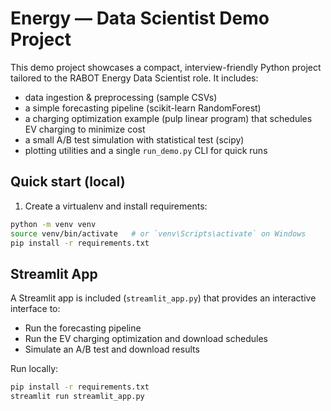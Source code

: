 #  Energy — Data Scientist Demo Project

This demo project showcases a compact, interview-friendly Python project tailored to the RABOT Energy Data Scientist role.
It includes:
- data ingestion & preprocessing (sample CSVs)
- a simple forecasting pipeline (scikit-learn RandomForest)
- a charging optimization example (pulp linear program) that schedules EV charging to minimize cost
- a small A/B test simulation with statistical test (scipy)
- plotting utilities and a single `run_demo.py` CLI for quick runs

## Quick start (local)
1. Create a virtualenv and install requirements:
```bash
python -m venv venv
source venv/bin/activate   # or `venv\Scripts\activate` on Windows
pip install -r requirements.txt
```



## Streamlit App

A Streamlit app is included (`streamlit_app.py`) that provides an interactive interface to:
- Run the forecasting pipeline
- Run the EV charging optimization and download schedules
- Simulate an A/B test and download results

Run locally:
```bash
pip install -r requirements.txt
streamlit run streamlit_app.py
```
